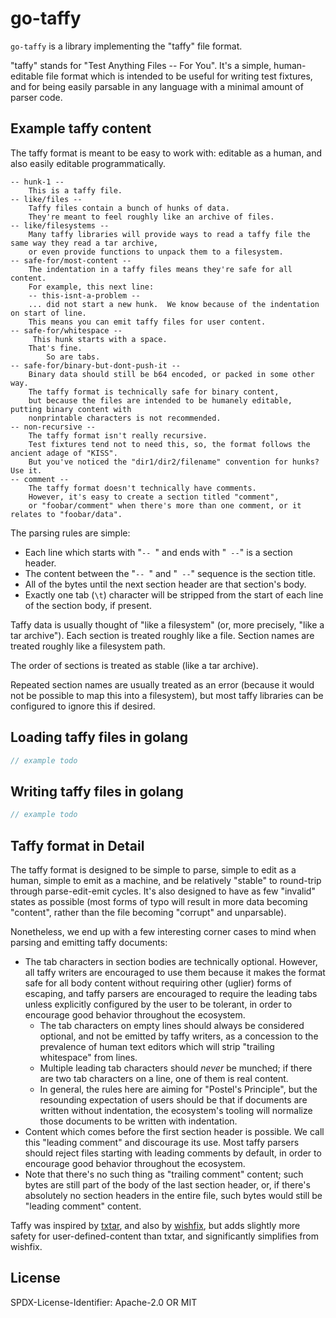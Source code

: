 go-taffy
========

`go-taffy` is a library implementing the "taffy" file format.

"taffy" stands for "Test Anything Files -- For You".
It's a simple, human-editable file format which is intended to be useful for writing test fixtures,
and for being easily parsable in any language with a minimal amount of parser code.


Example taffy content
---------------------

The taffy format is meant to be easy to work with:
editable as a human,
and also easily editable programmatically.

```text
-- hunk-1 --
	This is a taffy file.
-- like/files --
	Taffy files contain a bunch of hunks of data.
	They're meant to feel roughly like an archive of files.
-- like/filesystems --
	Many taffy libraries will provide ways to read a taffy file the same way they read a tar archive,
	or even provide functions to unpack them to a filesystem.
-- safe-for/most-content --
	The indentation in a taffy files means they're safe for all content.
	For example, this next line:
	-- this-isnt-a-problem --
	... did not start a new hunk.  We know because of the indentation on start of line.
	This means you can emit taffy files for user content.
-- safe-for/whitespace --
	 This hunk starts with a space.
	That's fine.
		So are tabs.
-- safe-for/binary-but-dont-push-it --
	Binary data should still be b64 encoded, or packed in some other way.
	The taffy format is technically safe for binary content,
	but because the files are intended to be humanely editable, putting binary content with
	nonprintable characters is not recommended.
-- non-recursive --
	The taffy format isn't really recursive.
	Test fixtures tend not to need this, so, the format follows the ancient adage of "KISS".
	But you've noticed the "dir1/dir2/filename" convention for hunks?  Use it.
-- comment --
	The taffy format doesn't technically have comments.
	However, it's easy to create a section titled "comment",
	or "foobar/comment" when there's more than one comment, or it relates to "foobar/data".
```

The parsing rules are simple:

- Each line which starts with "`-- `" and ends with "` --`" is a section header.
- The content between the "`-- `" and "` --`" sequence is the section title.
- All of the bytes until the next section header are that section's body.
- Exactly one tab (`\t`) character will be stripped from the start of each line of the section body, if present.


Taffy data is usually thought of "like a filesystem" (or, more precisely, "like a tar archive").
Each section is treated roughly like a file.
Section names are treated roughly like a filesystem path.

The order of sections is treated as stable (like a tar archive).

Repeated section names are usually treated as an error
(because it would not be possible to map this into a filesystem),
but most taffy libraries can be configured to ignore this if desired.


Loading taffy files in golang
-----------------------------

```go
// example todo
```


Writing taffy files in golang
-----------------------------

```go
// example todo
```

Taffy format in Detail
----------------------

The taffy format is designed to be simple to parse,
simple to edit as a human,
simple to emit as a machine,
and be relatively "stable" to round-trip through parse-edit-emit cycles.
It's also designed to have as few "invalid" states as possible
(most forms of typo will result in more data becoming "content",
rather than the file becoming "corrupt" and unparsable).

Nonetheless, we end up with a few interesting corner cases to mind
when parsing and emitting taffy documents:

- The tab characters in section bodies are technically optional.
  However, all taffy writers are encouraged to use them
  because it makes the format safe for all body content
  without requiring other (uglier) forms of escaping,
  and taffy parsers are encouraged to require the leading tabs
  unless explicitly configured by the user to be tolerant,
  in order to encourage good behavior throughout the ecosystem.
	- The tab characters on empty lines should always be
	  considered optional, and not be emitted by taffy writers,
	  as a concession to the prevalence of human text editors
	  which will strip "trailing whitespace" from lines.
	- Multiple leading tab characters should *never* be munched;
	  if there are two tab characters on a line, one of them is real content.
	- In general, the rules here are aiming for "Postel's Principle",
	  but the resounding expectation of users should be that if documents
	  are written without indentation, the ecosystem's tooling will
	  normalize those documents to be written with indentation.
- Content which comes before the first section header is possible.
  We call this "leading comment" and discourage its use.
  Most taffy parsers should reject files starting with leading comments by default,
  in order to encourage good behavior throughout the ecosystem.
- Note that there's no such thing as "trailing comment" content;
  such bytes are still part of the body of the last section header,
  or, if there's absolutely no section headers in the entire file,
  such bytes would still be "leading comment" content.

Taffy was inspired by [txtar](https://pkg.go.dev/golang.org/x/tools/txtar),
and also by [wishfix](https://github.com/warpfork/go-wish/blob/master/wishfix/format.md),
but adds slightly more safety for user-defined-content than txtar,
and significantly simplifies from wishfix.


License
-------

SPDX-License-Identifier: Apache-2.0 OR MIT
